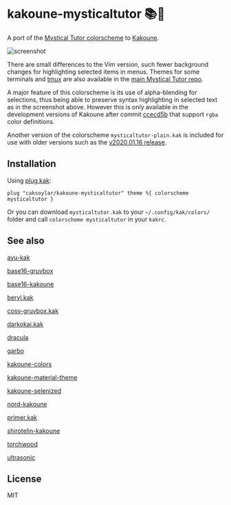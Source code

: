 # kakoune-mysticaltutor 📚🔮

A port of the [Mystical Tutor colorscheme](https://github.com/caksoylar/vim-mysticaltutor) to [Kakoune](https://kakoune.org).

![screenshot](https://caksoylar.github.io/mysticaltutor/images/mystical-kak.png)

There are small differences to the Vim version, such fewer background changes for highlighting selected items in menus. Themes for some terminals and [tmux](https://tmux.github.io) are also available in the [main Mystical Tutor repo](https://github.com/caksoylar/vim-mysticaltutor/tree/master/terminal).

A major feature of this colorscheme is its use of alpha-blending for selections, thus being able to preserve syntax highlighting in selected text as in the screenshot above. However this is only available in the development versions of Kakoune after commit [ccecd5b](https://github.com/mawww/kakoune/commit/ccecd5bd8e871b7aa89568609fd4ba7c50fd52ad) that support `rgba` color definitions.

Another version of the colorscheme `mysticaltutor-plain.kak` is included for use with older versions such as the [v2020.01.16 release](https://github.com/mawww/kakoune/releases/tag/v2020.01.16).

## Installation

Using [plug.kak](https://gitlab.com/andreyorst/plug.kak):
```
plug "caksoylar/kakoune-mysticaltutor" theme %{ colorscheme mysticaltutor }
```

Or you can download `mysticaltutor.kak` to your `~/.config/kak/colors/` folder and call `colorscheme mysticaltutor` in your `kakrc`.

## See also

[ayu-kak](https://github.com/Icantjuddle/ayu-kak)

[base16-gruvbox](https://github.com/andreyorst/base16-gruvbox.kak)

[base16-kakoune](https://github.com/leira/base16-kakoune)

[beryl.kak](https://github.com/ftonneau/beryl.kak)

[cosy-gruvbox.kak](https://github.com/Anfid/cosy-gruvbox.kak)

[darkokai.kak](https://github.com/markolenik/darkokai.kak)

[dracula](https://github.com/dracula/kakoune)

[garbo](https://github.com/gustavo-hms/garbo)

[kakoune-colors](https://github.com/Delapouite/kakoune-colors)

[kakoune-material-theme](https://github.com/valerdi/kakoune-material-theme)

[kakoune-selenized](https://github.com/TeddyDD/kakoune-selenized)

[nord-kakoune](https://github.com/rubberydub/nord-kakoune)

[primer.kak](https://github.com/evanrelf/primer.kak)

[shirotelin-kakoune](https://github.com/esessoms/shirotelin-kakoune)

[torchwood](https://github.com/codymlewis/torchwood)

[ultrasonic](https://github.com/Jackojc/ultrasonic)

## License

MIT
